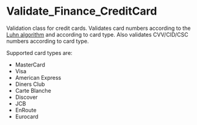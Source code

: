 Validate_Finance_CreditCard
===========================

Validation class for credit cards. Validates card numbers according to the [Luhn algorithm](http://en.wikipedia.org/wiki/Luhn_algorithm) and according to card type. Also validates CVV/CID/CSC numbers according to card type.

Supported card types are:
 * MasterCard
 * Visa
 * American Express
 * Diners Club
 * Carte Blanche
 * Discover
 * JCB
 * EnRoute
 * Eurocard
